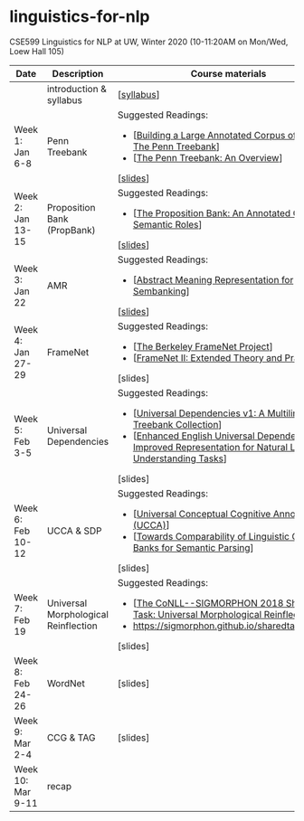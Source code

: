 # linguistics-for-nlp

CSE599 Linguistics for NLP at UW, Winter 2020 (10-11:20AM on Mon/Wed, Loew Hall 105)

| Date |	Description	 |Course materials |
| ------------ | ------------ | ------------  |
|  | introduction & syllabus | [[syllabus](https://www.overleaf.com/read/rmgmskbgtzjg)] |
|Week 1: Jan 6-8 | Penn Treebank |Suggested Readings:  <ul><li>[[Building a Large Annotated Corpus of English: The Penn Treebank](https://www.aclweb.org/anthology/J93-2004/)]</li><li>[[The Penn Treebank: An Overview](https://link.springer.com/chapter/10.1007/978-94-010-0201-1_1)]</li></ul> [[slides](https://www.overleaf.com/read/ngkbtzswpywx)] |
|Week 2: Jan 13-15     | Proposition Bank (PropBank) |Suggested Readings:  <ul><li>[[The Proposition Bank: An Annotated Corpus of Semantic Roles](https://www.aclweb.org/anthology/J05-1004/)]</li></ul> [[slides](https://www.overleaf.com/read/ypzqpssshnwx)] |
|Week 3: Jan 22     | AMR  |Suggested Readings:  <ul> <li>[[Abstract Meaning Representation for Sembanking](https://www.aclweb.org/anthology/W13-2322/)]</li></ul> [[slides](https://www.overleaf.com/read/bhzdwmhzwsvd)] |
|Week 4: Jan 27-29  | FrameNet |Suggested Readings:  <ul><li>[[The Berkeley FrameNet Project](https://www.aclweb.org/anthology/P98-1013/)]</li> <li>[[FrameNet II: Extended Theory and Practice](https://www.aclweb.org/anthology/J05-1004/)]</li></ul> [slides] |
|Week 5: Feb 3-5    | Universal Dependencies |Suggested Readings: <ul><li>[[Universal Dependencies v1: A Multilingual Treebank Collection](https://www.aclweb.org/anthology/L16-1262/)]</li> <li>[[Enhanced English Universal Dependencies: An Improved Representation for Natural Language Understanding Tasks](https://nlp.stanford.edu/pubs/schuster2016enhanced.pdf)]</li></ul> [slides] |
|Week 6: Feb 10-12  | UCCA & SDP |Suggested Readings: <ul><li>[[Universal Conceptual Cognitive Annotation (UCCA)](https://www.aclweb.org/anthology/P13-1023/)]</li> <li>[[Towards Comparability of Linguistic Graph Banks for Semantic Parsing](http://www.lrec-conf.org/proceedings/lrec2016/pdf/887_Paper.pdf)]</li> </ul> [slides] |
|Week 7: Feb 19     | Universal Morphological Reinflection | Suggested Readings: <ul><li>[[The CoNLL--SIGMORPHON 2018 Shared Task: Universal Morphological Reinflection](https://www.aclweb.org/anthology/K18-3001/)]</li> <li>https://sigmorphon.github.io/sharedtasks/2018/</li> </ul> [slides] |
|Week 8: Feb 24-26  | WordNet|[slides] |
|Week 9: Mar 2-4    | CCG & TAG | [slides] |
|Week 10: Mar 9-11  | recap | |
